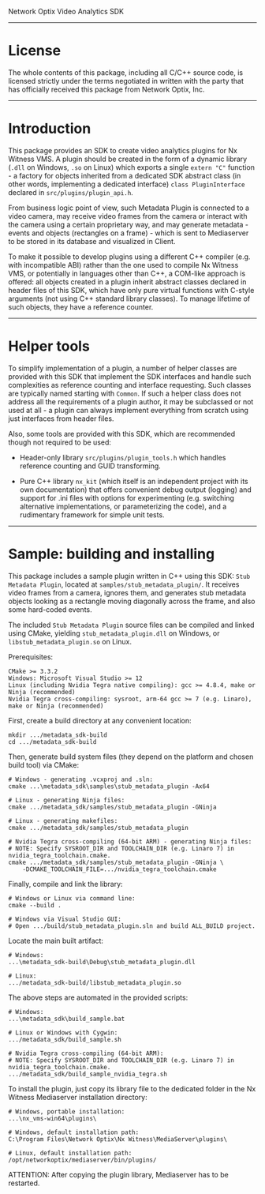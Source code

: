 Network Optix Video Analytics SDK

---------------------------------------------------------------------------------------------------
# License

The whole contents of this package, including all C/C++ source code, is licensed strictly under the
terms negotiated in written with the party that has officially received this package from Network
Optix, Inc.

---------------------------------------------------------------------------------------------------
# Introduction

This package provides an SDK to create video analytics plugins for Nx Witness VMS. A plugin should
be created in the form of a dynamic library (`.dll` on Windows, `.so` on Linux) which exports a
single `extern "C"` function - a factory for objects inherited from a dedicated SDK abstract class
(in other words, implementing a dedicated interface) `class PluginInterface` declared in
`src/plugins/plugin_api.h`.

From business logic point of view, such Metadata Plugin is connected to a video camera, may receive
video frames from the camera or interact with the camera using a certain proprietary way, and may
generate metadata - events and objects (rectangles on a frame) - which is sent to Mediaserver to be
stored in its database and visualized in Client.

To make it possible to develop plugins using a different C++ compiler (e.g. with incompatible ABI)
rather than the one used to compile Nx Witness VMS, or potentially in languages other than C++,
a COM-like approach is offered: all objects created in a plugin inherit abstract classes declared
in header files of this SDK, which have only pure virtual functions with C-style arguments (not
using C++ standard library classes). To manage lifetime of such objects, they have a reference
counter.

---------------------------------------------------------------------------------------------------
# Helper tools

To simplify implementation of a plugin, a number of helper classes are provided with this SDK that
implement the SDK interfaces and handle such complexities as reference counting and interface
requesting. Such classes are typically named starting with `Common`. If such a helper class does
not address all the requirements of a plugin author, it may be subclassed or not used at all - a
plugin can always implement everything from scratch using just interfaces from header files.

Also, some tools are provided with this SDK, which are recommended though not required to be used:

- Header-only library `src/plugins/plugin_tools.h` which handles reference counting and GUID
transforming.

- Pure C++ library `nx_kit` (which itself is an independent project with its own documentation)
that offers convenient debug output (logging) and support for .ini files with options for
experimenting (e.g. switching alternative implementations, or parameterizing the code), and a
rudimentary framework for simple unit tests.

---------------------------------------------------------------------------------------------------
# Sample: building and installing

This package includes a sample plugin written in C++ using this SDK: `Stub Metadata Plugin`,
located at `samples/stub_metadata_plugin/`. It receives video frames from a camera, ignores them,
and generates stub metadata objects looking as a rectangle moving diagonally across the frame, and
also some hard-coded events.

The included `Stub Metadata Plugin` source files can be compiled and linked using CMake, yielding
`stub_metadata_plugin.dll` on Windows, or `libstub_metadata_plugin.so` on Linux.

Prerequisites:
```
CMake >= 3.3.2
Windows: Microsoft Visual Studio >= 12
Linux (including Nvidia Tegra native compiling): gcc >= 4.8.4, make or Ninja (recommended)
Nvidia Tegra cross-compiling: sysroot, arm-64 gcc >= 7 (e.g. Linaro), make or Ninja (recommended)
```

First, create a build directory at any convenient location:
```
mkdir .../metadata_sdk-build
cd .../metadata_sdk-build
```

Then, generate build system files (they depend on the platform and chosen build tool) via CMake:
```
# Windows - generating .vcxproj and .sln:
cmake ...\metadata_sdk\samples\stub_metadata_plugin -Ax64

# Linux - generating Ninja files:
cmake .../metadata_sdk/samples/stub_metadata_plugin -GNinja

# Linux - generating makefiles:
cmake .../metadata_sdk/samples/stub_metadata_plugin

# Nvidia Tegra cross-compiling (64-bit ARM) - generating Ninja files:
# NOTE: Specify SYSROOT_DIR and TOOLCHAIN_DIR (e.g. Linaro 7) in nvidia_tegra_toolchain.cmake.
cmake .../metadata_sdk/samples/stub_metadata_plugin -GNinja \
    -DCMAKE_TOOLCHAIN_FILE=.../nvidia_tegra_toolchain.cmake
```

Finally, compile and link the library:
```
# Windows or Linux via command line:
cmake --build .

# Windows via Visual Studio GUI:
# Open .../build/stub_metadata_plugin.sln and build ALL_BUILD project.
```

Locate the main built artifact:
```
# Windows:
...\metadata_sdk-build\Debug\stub_metadata_plugin.dll

# Linux:
.../metadata_sdk-build/libstub_metadata_plugin.so
```

The above steps are automated in the provided scripts:
```
# Windows:
...\metadata_sdk\build_sample.bat

# Linux or Windows with Cygwin:
.../metadata_sdk/build_sample.sh

# Nvidia Tegra cross-compiling (64-bit ARM):
# NOTE: Specify SYSROOT_DIR and TOOLCHAIN_DIR (e.g. Linaro 7) in nvidia_tegra_toolchain.cmake.
.../metadata_sdk/build_sample_nvidia_tegra.sh
```

To install the plugin, just copy its library file to the dedicated folder in the Nx Witness
Mediaserver installation directory:
```
# Windows, portable installation:
...\nx_vms-win64\plugins\

# Windows, default installation path:
C:\Program Files\Network Optix\Nx Witness\MediaServer\plugins\

# Linux, default installation path:
/opt/networkoptix/mediaserver/bin/plugins/
```
ATTENTION: After copying the plugin library, Mediaserver has to be restarted.
